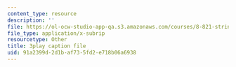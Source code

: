 ```yaml
---
content_type: resource
description: ''
file: https://ol-ocw-studio-app-qa.s3.amazonaws.com/courses/8-821-string-theory-and-holographic-duality-fall-2014/91a2399d2d1baf735fd2e718b06a6938_-mrxN8XcQOQ.srt
file_type: application/x-subrip
resourcetype: Other
title: 3play caption file
uid: 91a2399d-2d1b-af73-5fd2-e718b06a6938
---
```

